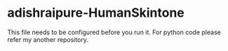 # adishraipure-HumanSkintone
This file needs to be configured before you run it.
For python code please refer my another repository.
